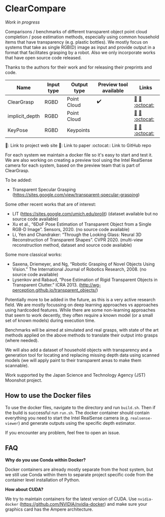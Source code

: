 # ClearCompare

_Work in progress_

Comparisons / benchmarks of different transparent object point cloud completion / pose estimation methods, especially using common household items that have transparency (e.g. plastic bottles). We mostly focus on systems that take as single RGB(D) image as input and provide output in a format that facilitates grasping by a robot. Also we only incorporate works that have open source code released.

Thanks to the authors for their work and for releasing their preprints and code.

| Name            | Input type | Output type | Preview tool available | Links |
| --------------- | ---------- | ----------- | ---------------------- | ----- |
| ClearGrasp      | RGBD       | Point Cloud | :heavy_check_mark:     | [:paperclip:](https://sites.google.com/view/cleargrasp) [:notebook:](https://arxiv.org/abs/1910.02550) [:octocat:](https://github.com/Shreeyak/cleargrasp) |
| implicit\_depth | RGBD       | Point Cloud |                        | [:paperclip:](https://research.nvidia.com/publication/2021-03_RGB-D-Local-Implicit) [:notebook:](https://arxiv.org/abs/2104.00622) [:octocat:](https://github.com/NVlabs/implicit_depth) |
| KeyPose         | RGBD       | Keypoints   |                        | [:paperclip:](https://sites.google.com/view/keypose) [:notebook:](https://arxiv.org/abs/1912.02805)  [:octocat:](https://github.com/google-research/google-research/tree/master/keypose) |

:paperclip:: Link to project web site
:notebook:: Link to paper
:octocat:: Link to GitHub repo

For each system we maintain a docker file so it's easy to start and test it. We are also working on creating a preview tool using the Intel RealSense camera for each system, based on the preview team that is part of ClearGrasp.

To be added:
* Transparent Specular Grasping (https://sites.google.com/view/transparent-specular-grasping)

Some other recent works that are of interest:
* LIT (https://sites.google.com/umich.edu/prolit) (dataset available but no source code available)
* Xu et al., “6DoF Pose Estimation of Transparent Object from a Single RGB-D Image”. Sensors, 2020. (no source code available)
* Li, Yen and Chandraker: “Through the Looking Glass: Neural 3D Reconstruction of Transparent Shapes”. CVPR 2020. (multi-view reconstruction method, dataset and source code available)

Some more classical works:
* Saxena, Driemeyer, and Ng, “Robotic Grasping of Novel Objects Using Vision.” The International Journal of Robotics Research, 2008. (no source code available)
* Lysenkov and Rabaud, “Pose Estimation of Rigid Transparent Objects in Transparent Clutter.” ICRA 2013. (http://wg-perception.github.io/transparent_objects/)


Potentially more to be added in the future, as this is a very active research field. We are mostly focussing on deep learning approaches vs approaches using hardcoded features. While there are some non-learning approaches that seem to work decently, they often require a known model (or a small set of known models) during execution time.

Benchmarks will be aimed at simulated and real grasps, with state of the art methods applied on the above methods to translate their output into grasps (where needed).

We will also add a dataset of household objects with transparency and a generation tool for locating and replacing missing depth data using scanned models (we will apply paint to their transparent areas to make them scannable).

Work supported by the Japan Science and Technology Agency (JST) Moonshot project.

## How to use the Docker files

To use the docker files, navigate to the directory and run `build.sh`. Then if the build is successful run `run.sh`. The docker container should contain everything you need to start the Intel RealSense camera (e.g. `realsense-viewer`) and generate outputs using the specific depth estimator.

If you encounter any problem, feel free to open an issue.

## FAQ

**Why do you use Conda within Docker?**

Docker containers are already mostly separate from the host system, but we still use Conda within them to separate project specific code from the container level installation of Python.

**How about CUDA?**

We try to maintain containers for the latest version of CUDA. Use `nvidia-docker` (https://github.com/NVIDIA/nvidia-docker) and make sure your graphics card has the Ampere architecture.
